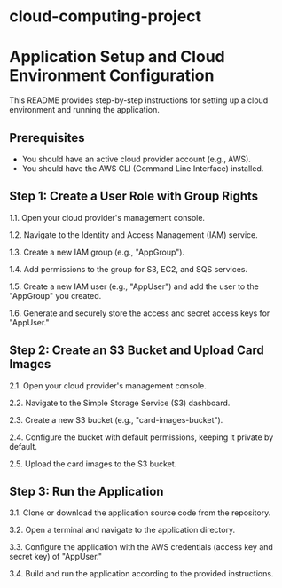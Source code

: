 # cloud-computing-project

# Application Setup and Cloud Environment Configuration

This README provides step-by-step instructions for setting up a cloud environment and running the application.

## Prerequisites
- You should have an active cloud provider account (e.g., AWS).
- You should have the AWS CLI (Command Line Interface) installed.

## Step 1: Create a User Role with Group Rights

1.1. Open your cloud provider's management console.

1.2. Navigate to the Identity and Access Management (IAM) service.

1.3. Create a new IAM group (e.g., "AppGroup").

1.4. Add permissions to the group for S3, EC2, and SQS services.

1.5. Create a new IAM user (e.g., "AppUser") and add the user to the "AppGroup" you created.

1.6. Generate and securely store the access and secret access keys for "AppUser."

## Step 2: Create an S3 Bucket and Upload Card Images

2.1. Open your cloud provider's management console.

2.2. Navigate to the Simple Storage Service (S3) dashboard.

2.3. Create a new S3 bucket (e.g., "card-images-bucket").

2.4. Configure the bucket with default permissions, keeping it private by default.

2.5. Upload the card images to the S3 bucket.

## Step 3: Run the Application

3.1. Clone or download the application source code from the repository.

3.2. Open a terminal and navigate to the application directory.

3.3. Configure the application with the AWS credentials (access key and secret key) of "AppUser."

3.4. Build and run the application according to the provided instructions.

